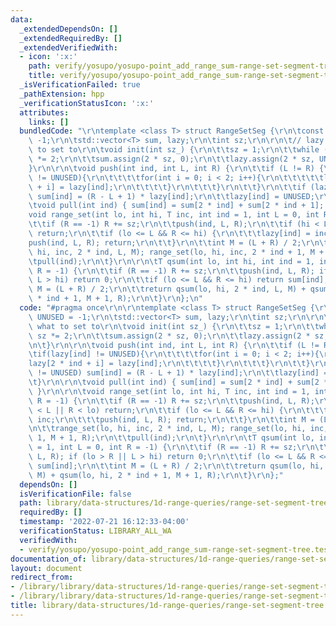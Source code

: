 ```yaml
---
data:
  _extendedDependsOn: []
  _extendedRequiredBy: []
  _extendedVerifiedWith:
  - icon: ':x:'
    path: verify/yosupo/yosupo-point_add_range_sum-range-set-segment-tree.test.cpp
    title: verify/yosupo/yosupo-point_add_range_sum-range-set-segment-tree.test.cpp
  _isVerificationFailed: true
  _pathExtension: hpp
  _verificationStatusIcon: ':x:'
  attributes:
    links: []
  bundledCode: "\r\ntemplate <class T> struct RangeSetSeg {\r\n\tconst T UNUSED =\
    \ -1;\r\n\tstd::vector<T> sum, lazy;\r\n\tint sz;\r\n\r\n\t// lazy stores what\
    \ to set to\r\n\tvoid init(int sz_) {\r\n\t\tsz = 1;\r\n\t\twhile (sz < sz_) sz\
    \ *= 2;\r\n\t\tsum.assign(2 * sz, 0);\r\n\t\tlazy.assign(2 * sz, UNUSED);\r\n\t\
    }\r\n\r\n\tvoid push(int ind, int L, int R) {\r\n\t\tif (L != R) {\r\n\t\t\tif(lazy[ind]\
    \ != UNUSED){\r\n\t\t\t\tfor(int i = 0; i < 2; i++){\r\n\t\t\t\t\tlazy[2 * ind\
    \ + i] = lazy[ind];\r\n\t\t\t\t}\r\n\t\t\t}\r\n\t\t}\r\n\t\tif (lazy[ind] != UNUSED)\
    \ sum[ind] = (R - L + 1) * lazy[ind];\r\n\t\tlazy[ind] = UNUSED;\r\n\t}\r\n\r\n\
    \tvoid pull(int ind) { sum[ind] = sum[2 * ind] + sum[2 * ind + 1]; }\r\n\r\n\t\
    void range_set(int lo, int hi, T inc, int ind = 1, int L = 0, int R = -1) {\r\n\
    \t\tif (R == -1) R += sz;\r\n\t\tpush(ind, L, R);\r\n\t\tif (hi < L || R < lo)\
    \ return;\r\n\t\tif (lo <= L && R <= hi) {\r\n\t\t\tlazy[ind] = inc;\r\n\t\t\t\
    push(ind, L, R); return;\r\n\t\t}\r\n\t\tint M = (L + R) / 2;\r\n\t\trange_set(lo,\
    \ hi, inc, 2 * ind, L, M); range_set(lo, hi, inc, 2 * ind + 1, M + 1, R);\r\n\t\
    \tpull(ind);\r\n\t}\r\n\r\n\tT qsum(int lo, int hi, int ind = 1, int L = 0, int\
    \ R = -1) {\r\n\t\tif (R == -1) R += sz;\r\n\t\tpush(ind, L, R); if (lo > R ||\
    \ L > hi) return 0;\r\n\t\tif (lo <= L && R <= hi) return sum[ind];\r\n\t\tint\
    \ M = (L + R) / 2;\r\n\t\treturn qsum(lo, hi, 2 * ind, L, M) + qsum(lo, hi, 2\
    \ * ind + 1, M + 1, R);\r\n\t}\r\n};\n"
  code: "#pragma once\r\n\r\ntemplate <class T> struct RangeSetSeg {\r\n\tconst T\
    \ UNUSED = -1;\r\n\tstd::vector<T> sum, lazy;\r\n\tint sz;\r\n\r\n\t// lazy stores\
    \ what to set to\r\n\tvoid init(int sz_) {\r\n\t\tsz = 1;\r\n\t\twhile (sz < sz_)\
    \ sz *= 2;\r\n\t\tsum.assign(2 * sz, 0);\r\n\t\tlazy.assign(2 * sz, UNUSED);\r\
    \n\t}\r\n\r\n\tvoid push(int ind, int L, int R) {\r\n\t\tif (L != R) {\r\n\t\t\
    \tif(lazy[ind] != UNUSED){\r\n\t\t\t\tfor(int i = 0; i < 2; i++){\r\n\t\t\t\t\t\
    lazy[2 * ind + i] = lazy[ind];\r\n\t\t\t\t}\r\n\t\t\t}\r\n\t\t}\r\n\t\tif (lazy[ind]\
    \ != UNUSED) sum[ind] = (R - L + 1) * lazy[ind];\r\n\t\tlazy[ind] = UNUSED;\r\n\
    \t}\r\n\r\n\tvoid pull(int ind) { sum[ind] = sum[2 * ind] + sum[2 * ind + 1];\
    \ }\r\n\r\n\tvoid range_set(int lo, int hi, T inc, int ind = 1, int L = 0, int\
    \ R = -1) {\r\n\t\tif (R == -1) R += sz;\r\n\t\tpush(ind, L, R);\r\n\t\tif (hi\
    \ < L || R < lo) return;\r\n\t\tif (lo <= L && R <= hi) {\r\n\t\t\tlazy[ind] =\
    \ inc;\r\n\t\t\tpush(ind, L, R); return;\r\n\t\t}\r\n\t\tint M = (L + R) / 2;\r\
    \n\t\trange_set(lo, hi, inc, 2 * ind, L, M); range_set(lo, hi, inc, 2 * ind +\
    \ 1, M + 1, R);\r\n\t\tpull(ind);\r\n\t}\r\n\r\n\tT qsum(int lo, int hi, int ind\
    \ = 1, int L = 0, int R = -1) {\r\n\t\tif (R == -1) R += sz;\r\n\t\tpush(ind,\
    \ L, R); if (lo > R || L > hi) return 0;\r\n\t\tif (lo <= L && R <= hi) return\
    \ sum[ind];\r\n\t\tint M = (L + R) / 2;\r\n\t\treturn qsum(lo, hi, 2 * ind, L,\
    \ M) + qsum(lo, hi, 2 * ind + 1, M + 1, R);\r\n\t}\r\n};"
  dependsOn: []
  isVerificationFile: false
  path: library/data-structures/1d-range-queries/range-set-segment-tree.hpp
  requiredBy: []
  timestamp: '2022-07-21 16:12:33-04:00'
  verificationStatus: LIBRARY_ALL_WA
  verifiedWith:
  - verify/yosupo/yosupo-point_add_range_sum-range-set-segment-tree.test.cpp
documentation_of: library/data-structures/1d-range-queries/range-set-segment-tree.hpp
layout: document
redirect_from:
- /library/library/data-structures/1d-range-queries/range-set-segment-tree.hpp
- /library/library/data-structures/1d-range-queries/range-set-segment-tree.hpp.html
title: library/data-structures/1d-range-queries/range-set-segment-tree.hpp
---
```

